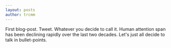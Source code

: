 ```yaml
---
layout: posts
author: trcmm
---
```

First blog-post. Tweet. Whatever you decide to call it. Human attention span has been declining rapidly over the last two decades. Let's just all decide to talk in bullet-points.

